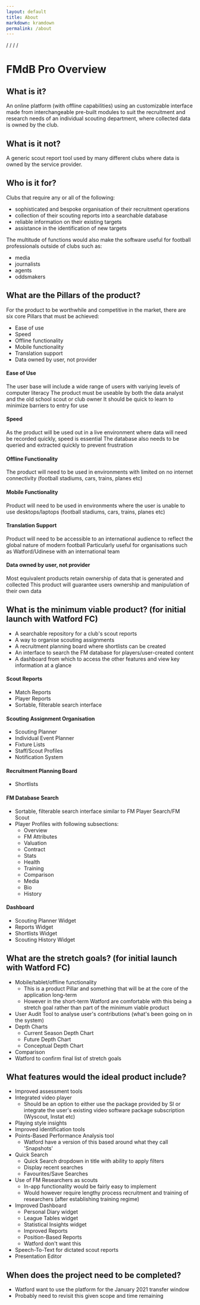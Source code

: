 ```yaml
---
layout: default
title: About
markdown: kramdown
permalink: /about
---
```

/
/
/
/






# FMdB Pro Overview

## What is it?
An online platform (with offline capabilities) using an customizable interface made from interchangeable pre-built modules to suit the recruitment and research needs of an individual scouting department, where collected data is owned by the club. 


## What is it not?

A generic scout report tool used by many different clubs where data is owned by the service provider. 


## Who is it for?
Clubs that require any or all of the following:

- sophisticated and bespoke organisation of their recruitment operations
- collection of their scouting reports into a searchable database
- reliable information on their existing targets
- assistance in the identification of new targets

The multitude of functions would also make the software useful for football professionals outside of clubs such as: 

- media
- journalists
- agents
- oddsmakers 


## What are the Pillars of the product?

For the product to be worthwhile and competitive in the market, there are six core Pillars that must be achieved:

- Ease of use
- Speed
- Offline functionality
- Mobile functionality
- Translation support
- Data owned by user, not provider


#### Ease of Use

The user base will include a wide range of users with variying levels of computer literacy
The product must be useable by both the data analyst and the old school scout or club owner
It should be quick to learn to minimize barriers to entry for use


#### Speed

As the product will be used out in a live environment where data will need be recorded quickly, speed is essential
The database also needs to be queried and extracted quickly to prevent frustration


#### Offline Functionality

The product will need to be used in environments with limited on no internet connectivity (football stadiums, cars, trains, planes etc)


#### Mobile Functionality

Product will need to be used in environments where the user is unable to use desktops/laptops (football stadiums, cars, trains, planes etc)


#### Translation Support

Product will need to be accessible to an international audience to reflect the global nature of modern football
Particularly useful for organisations such as Watford/Udinese with an international team


#### Data owned by user, not provider

Most equivalent products retain ownership of data that is generated and collected
This product will guarantee users ownership and manipulation of their own data


## What is the minimum viable product? (for initial launch with Watford FC)
- A searchable repository for a club's scout reports
- A way to organise scouting assignments
- A recruitment planning board where shortlists can be created
- An interface to search the FM database for players/user-created content
- A dashboard from which to access the other features and view key information at a glance

#### Scout Reports

- Match Reports
- Player Reports
- Sortable, filterable search interface


#### Scouting Assignment Organisation

- Scouting Planner
- Individual Event Planner
- Fixture Lists 
- Staff/Scout Profiles
- Notification System


#### Recruitment Planning Board

- Shortlists

#### FM Database Search

- Sortable, filterable search interface similar to FM Player Search/FM Scout
- Player Profiles with following subsections:
	- Overview
	- FM Attributes
	- Valuation
	- Contract
	- Stats
	- Health
	- Training
	- Comparison
	- Media
	- Bio
	- History


#### Dashboard

- Scouting Planner Widget
- Reports Widget
- Shortlists Widget
- Scouting History Widget


## What are the stretch goals? (for initial launch with Watford FC)

- Mobile/tablet/offline functionality
	- This is a product Pillar and something that will be at the core of the application long-term
	- However in the short-term Watford are comfortable with this being a stretch goal rather than part of the minimum viable product
- User Audit Tool to analyse user's contributions (what's been going on in the system)
- Depth Charts
	- Current Season Depth Chart
	- Future Depth Chart
	- Conceptual Depth Chart
- Comparison
- Watford to confirm final list of stretch goals

## What features would the ideal product include?
- Improved assessment tools
- Integrated video player
	- Should be an option to either use the package provided by SI or integrate the user's existing video software package subscription (Wyscout, Instat etc)
- Playing style insights
- Improved identification tools
- Points-Based Performance Analysis tool
	- Watford have a version of this based around what they call 'Snapshots'
- Quick Search
	- Quick Search dropdown in title with ability to apply filters
	- Display recent searches
	- Favourites/Save Searches
- Use of FM Researchers as scouts
	- In-app functionality would be fairly easy to implement
	- Would however require lengthy process recruitment and training of researchers (after establishing training regime)
- Improved Dashboard
	- Personal Diary widget
	- League Tables widget  
	- Statistical Insights widget
	- Improved Reports
	- Position-Based Reports
	- Watford don't want this
- Speech-To-Text for dictated scout reports
- Presentation Editor


## When does the project need to be completed? 
- Watford want to use the platform for the January 2021 transfer window
- Probably need to revisit this given scope and time remaining